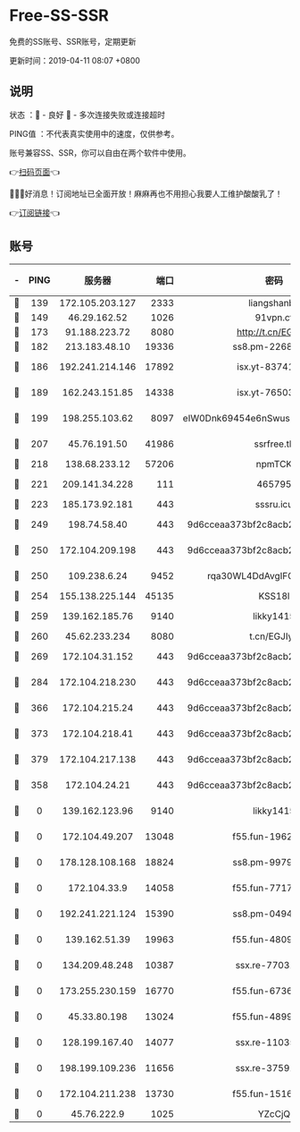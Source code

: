 # Free-SS-SSR

免费的SS账号、SSR账号，定期更新

更新时间：2019-04-11 08:07 +0800

## 说明

状态     ：🙂 - 良好 🙁 - 多次连接失败或连接超时

PING值   ：不代表真实使用中的速度，仅供参考。

账号兼容SS、SSR，你可以自由在两个软件中使用。

👉[扫码页面](https://liesauer.github.io/Free-SS-SSR/)👈

🎉🎉🎉好消息！订阅地址已全面开放！麻麻再也不用担心我要人工维护酸酸乳了！

👉[订阅链接](https://www.liesauer.net/yogurt/subscribe?ACCESS_TOKEN=DAYxR3mMaZAsaqUb)👈

## 账号

|-|PING|服务器|端口|密码|加密方式|区域|
|:----:|:----:|:-----:|-----:|:----:|:----:|:----:|
|🙂|139|172.105.203.127|2333|liangshanbo|chacha20|JP|
|🙂|149|46.29.162.52|1026|91vpn.cf|rc4-md5|RU|
|🙂|173|91.188.223.72|8080|http://t.cn/EGJIyrl|rc4-md5|RU|
|🙂|182|213.183.48.10|19336|ss8.pm-22686447|rc4-md5|RU|
|🙂|186|192.241.214.146|17892|isx.yt-83741234|aes-256-cfb|US|
|🙂|189|162.243.151.85|14338|isx.yt-76503721|aes-256-cfb|US|
|🙂|199|198.255.103.62|8097|eIW0Dnk69454e6nSwuspv9DmS201tQ0D|aes-256-cfb|US|
|🙂|207|45.76.191.50|41986|ssrfree.tk|aes-256-cfb|SG|
|🙂|218|138.68.233.12|57206|npmTCK|rc4-md5|US|
|🙂|221|209.141.34.228|111|465795|aes-256-cfb|US|
|🙂|223|185.173.92.181|443|sssru.icu|rc4-md5|RU|
|🙂|249|198.74.58.40|443|9d6cceaa373bf2c8acb22e60b6a58be6|aes-256-cfb|US|
|🙂|250|172.104.209.198|443|9d6cceaa373bf2c8acb22e60b6a58be6|aes-256-cfb|US|
|🙂|250|109.238.6.24|9452|rqa30WL4DdAvgIFG6Fs3znzTa|aes-256-cfb|FR|
|🙂|254|155.138.225.144|45135|KSS18l|rc4-md5|US|
|🙂|259|139.162.185.76|9140|likky1415|aes-256-cfb|DE|
|🙂|260|45.62.233.234|8080|t.cn/EGJIyrl|rc4-md5|CA|
|🙂|269|172.104.31.152|443|9d6cceaa373bf2c8acb22e60b6a58be6|aes-256-cfb|US|
|🙂|284|172.104.218.230|443|9d6cceaa373bf2c8acb22e60b6a58be6|aes-256-cfb|US|
|🙂|366|172.104.215.24|443|9d6cceaa373bf2c8acb22e60b6a58be6|aes-256-cfb|US|
|🙂|373|172.104.218.41|443|9d6cceaa373bf2c8acb22e60b6a58be6|aes-256-cfb|US|
|🙂|379|172.104.217.138|443|9d6cceaa373bf2c8acb22e60b6a58be6|aes-256-cfb|US|
|🙂|358|172.104.24.21|443|9d6cceaa373bf2c8acb22e60b6a58be6|aes-256-cfb|US|
|🙁|0|139.162.123.96|9140|likky1415|aes-256-cfb|JP|
|🙁|0|172.104.49.207|13048|f55.fun-19621316|aes-256-cfb|SG|
|🙁|0|178.128.108.168|18824|ss8.pm-99790285|aes-256-cfb|SG|
|🙁|0|172.104.33.9|14058|f55.fun-77177224|aes-256-cfb|SG|
|🙁|0|192.241.221.124|15390|ss8.pm-04947608|aes-256-cfb|US|
|🙁|0|139.162.51.39|19963|f55.fun-48093966|aes-256-cfb|SG|
|🙁|0|134.209.48.248|10387|ssx.re-77031461|aes-256-cfb|US|
|🙁|0|173.255.230.159|16770|f55.fun-67367687|aes-256-cfb|US|
|🙁|0|45.33.80.198|13024|f55.fun-48999874|aes-256-cfb|US|
|🙁|0|128.199.167.40|14077|ssx.re-11035717|aes-256-cfb|SG|
|🙁|0|198.199.109.236|11656|ssx.re-37591110|aes-256-cfb|US|
|🙁|0|172.104.211.238|13730|f55.fun-15169822|aes-256-cfb|US|
|🙁|0|45.76.222.9|1025|YZcCjQ|rc4-md5|JP|
